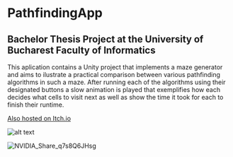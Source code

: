 # PathfindingApp

## Bachelor Thesis Project at the University of Bucharest Faculty of Informatics

This aplication contains a Unity project that implements a maze generator and aims to ilustrate a practical comparison between various pathfinding algorithms in such a maze. After running each of the algorithms using their designated buttons a slow animation is played that exemplifies how each decides what cells to visit next as well as show the time it took for each to finish their runtime.

[Also hosted on Itch.io](https://shinyeyes.itch.io/pathfindingapp "Itch.io host link")



![alt text](https://i.imgur.com/0JCIr2Q.png)

![NVIDIA_Share_q7s8Q6JHsg](https://github.com/MoraruLiviu/PathfindingApp/assets/79563260/cfce1939-3491-4c5c-af47-a839ce24d1da)
